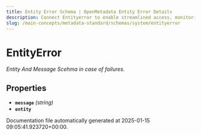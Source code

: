 ```yaml
---
title: Entity Error Schema | OpenMetadata Entity Error Details
description: Connect Entityerror to enable streamlined access, monitoring, or search of enterprise data using secure and scalable integrations.
slug: /main-concepts/metadata-standard/schemas/system/entityerror
---
```


# EntityError

*Entity And Message Scehma in case of failures.*

## Properties

- **`message`** *(string)*
- **`entity`**


Documentation file automatically generated at 2025-01-15 09:05:41.923720+00:00.
